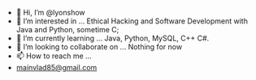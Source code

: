 - 👋 Hi, I’m @lyonshow
- 👀 I’m interested in ... Ethical Hacking and Software Development with Java and Python, sometime C;
- 🌱 I’m currently learning ... Java, Python, MySQL, C++ C#.
- 💞️ I’m looking to collaborate on ... Nothing for now
- 📫 How to reach me ...
- mainvlad85@gmail.com

<!---
lyonshow/lyonshow is a ✨ special ✨ repository because its `README.md` (this file) appears on your GitHub profile.
You can click the Preview link to take a look at your changes.
--->
